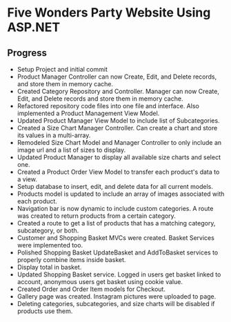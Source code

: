 # Five Wonders Party Website Using ASP.NET

## Progress
* Setup Project and initial commit
* Product Manager Controller can now Create, Edit, and Delete records, and store them in memory cache.
* Created Category Repository and Controller. Manager can now Create, Edit, and Delete records and store them in memory cache.
* Refactored repository code files into one file and interface. Also implemented a Product Management View Model.
* Updated Product Manager View Model to include list of Subcategories.
* Created a Size Chart Manager Controller. Can create a chart and store its values in a multi-array.
* Remodeled Size Chart Model and Manager Controller to only include an image url and a list of sizes to display.
* Updated Product Manager to display all available size charts and select one.
* Created a Product Order View Model to transfer each product's data to a view.
* Setup database to insert, edit, and delete data for all current models.
* Products model is updated to include an array of images associated with each product.
* Navigation bar is now dynamic to include custom categories. A route was created to return products from a certain category.
* Created a route to get a list of products that has a matching category, subcategory, or both.
* Customer and Shopping Basket MVCs were created. Basket Services were implemented too.
* Polished Shopping Basket UpdateBasket and AddToBasket services to properly combine items inside basket.
* Display total in basket.
* Updated Shopping Basket service. Logged in users get basket linked to account, anonymous users get basket using cookie value.
* Created Order and Order Item models for Checkout.
* Gallery page was created. Instagram pictures were uploaded to page.
* Deleting categories, subcategories, and size charts will be disabled if products use them.